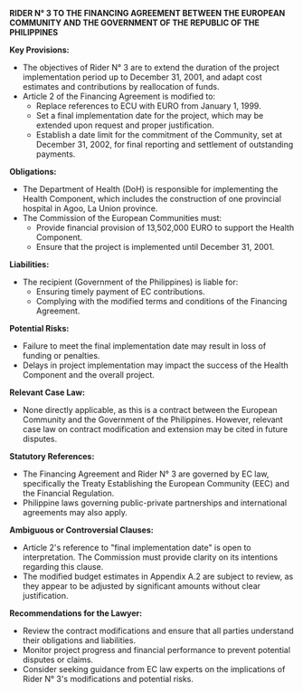 **RIDER N° 3 TO THE FINANCING AGREEMENT BETWEEN THE EUROPEAN COMMUNITY AND THE GOVERNMENT OF THE REPUBLIC OF THE PHILIPPINES**

**Key Provisions:**

* The objectives of Rider N° 3 are to extend the duration of the project implementation period up to December 31, 2001, and adapt cost estimates and contributions by reallocation of funds.
* Article 2 of the Financing Agreement is modified to:
	+ Replace references to ECU with EURO from January 1, 1999.
	+ Set a final implementation date for the project, which may be extended upon request and proper justification.
	+ Establish a date limit for the commitment of the Community, set at December 31, 2002, for final reporting and settlement of outstanding payments.

**Obligations:**

* The Department of Health (DoH) is responsible for implementing the Health Component, which includes the construction of one provincial hospital in Agoo, La Union province.
* The Commission of the European Communities must:
	+ Provide financial provision of 13,502,000 EURO to support the Health Component.
	+ Ensure that the project is implemented until December 31, 2001.

**Liabilities:**

* The recipient (Government of the Philippines) is liable for:
	+ Ensuring timely payment of EC contributions.
	+ Complying with the modified terms and conditions of the Financing Agreement.

**Potential Risks:**

* Failure to meet the final implementation date may result in loss of funding or penalties.
* Delays in project implementation may impact the success of the Health Component and the overall project.

**Relevant Case Law:**

* None directly applicable, as this is a contract between the European Community and the Government of the Philippines. However, relevant case law on contract modification and extension may be cited in future disputes.

**Statutory References:**

* The Financing Agreement and Rider N° 3 are governed by EC law, specifically the Treaty Establishing the European Community (EEC) and the Financial Regulation.
* Philippine laws governing public-private partnerships and international agreements may also apply.

**Ambiguous or Controversial Clauses:**

* Article 2's reference to "final implementation date" is open to interpretation. The Commission must provide clarity on its intentions regarding this clause.
* The modified budget estimates in Appendix A.2 are subject to review, as they appear to be adjusted by significant amounts without clear justification.

**Recommendations for the Lawyer:**

* Review the contract modifications and ensure that all parties understand their obligations and liabilities.
* Monitor project progress and financial performance to prevent potential disputes or claims.
* Consider seeking guidance from EC law experts on the implications of Rider N° 3's modifications and potential risks.